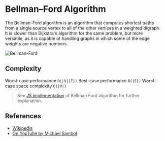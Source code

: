 # Bellman–Ford Algorithm

The Bellman–Ford algorithm is an algorithm that computes shortest 
paths from a single source vertex to all of the other vertices 
in a weighted digraph. It is slower than Dijkstra's algorithm 
for the same problem, but more versatile, as it is capable of 
handling graphs in which some of the edge weights are negative 
numbers.

![Bellman-Ford](https://upload.wikimedia.org/wikipedia/commons/2/2e/Shortest_path_Dijkstra_vs_BellmanFord.gif)

## Complexity

Worst-case performance `O(|V||E|)`
Best-case performance	`O(|E|)`
Worst-case space complexity `O(|V|)`

> See [JS implementation](BellmanFord.js) of Bellman Ford algorithm for further explanation. 

## References

- [Wikipedia](https://en.wikipedia.org/wiki/Bellman%E2%80%93Ford_algorithm)
- [On YouTube by Michael Sambol](https://www.youtube.com/watch?v=obWXjtg0L64&list=PLLXdhg_r2hKA7DPDsunoDZ-Z769jWn4R8)